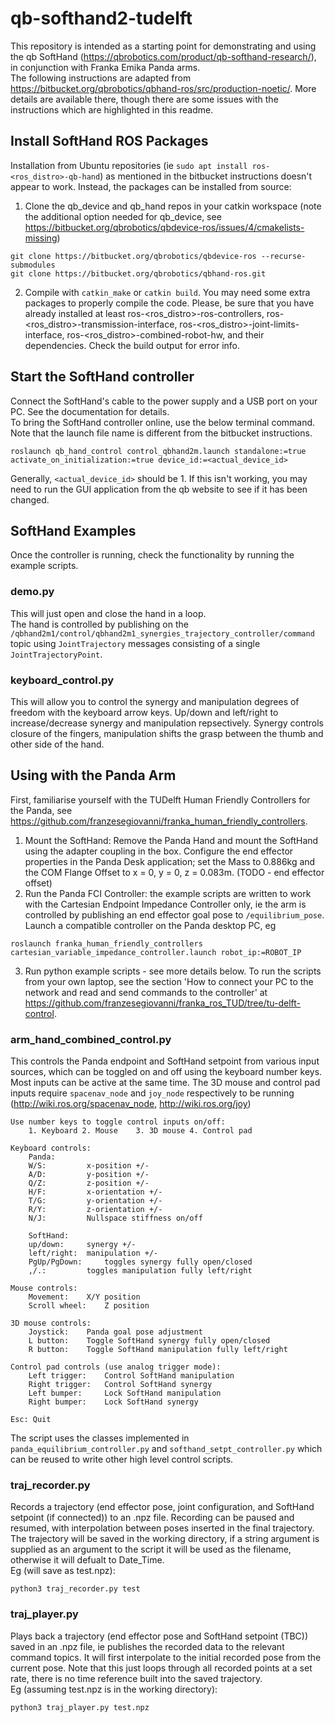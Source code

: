 # qb-softhand2-tudelft

This repository is intended as a starting point for demonstrating and using the qb SoftHand (https://qbrobotics.com/product/qb-softhand-research/), in conjunction with Franka Emika Panda arms. \
The following instructions are adapted from https://bitbucket.org/qbrobotics/qbhand-ros/src/production-noetic/. More details are available there, though  there are some issues with the instructions which are highlighted in this readme. 
## Install SoftHand ROS Packages
Installation from Ubuntu repositories (ie `sudo apt install ros-<ros_distro>-qb-hand`) as mentioned in the bitbucket instructions doesn't appear to work. Instead, the packages can be installed from source:
1. Clone the qb_device and qb_hand repos in your catkin workspace (note the additional option needed for qb_device, see https://bitbucket.org/qbrobotics/qbdevice-ros/issues/4/cmakelists-missing)
```
git clone https://bitbucket.org/qbrobotics/qbdevice-ros --recurse-submodules
git clone https://bitbucket.org/qbrobotics/qbhand-ros.git
```
2. Compile with `catkin_make` or `catkin build`. You may need some extra packages to properly compile the code. Please, be sure that you have already installed at least ros-<ros_distro>-ros-controllers, ros-<ros_distro>-transmission-interface, ros-<ros_distro>-joint-limits-interface, ros-<ros_distro>-combined-robot-hw, and their dependencies. Check the build output for error info.

## Start the SoftHand controller
Connect the SoftHand's cable to the power supply and a USB port on your PC. See the documentation for details. \
To bring the SoftHand controller online, use the below terminal command. Note that the launch file name is different from the bitbucket instructions.
```
roslaunch qb_hand_control control_qbhand2m.launch standalone:=true activate_on_initialization:=true device_id:=<actual_device_id>
```
Generally, `<actual_device_id>` should be 1. If this isn't working, you may need to run the GUI application from the qb website to see if it has been changed.

## SoftHand Examples
Once the controller is running, check the functionality by running the example scripts.
### demo.py
This will just open and close the hand in a loop. \
The hand is controlled by publishing on the `/qbhand2m1/control/qbhand2m1_synergies_trajectory_controller/command` topic using `JointTrajectory` messages consisting of a single `JointTrajectoryPoint`.
### keyboard_control.py
This will allow you to control the synergy and manipulation degrees of freedom with the keyboard arrow keys. Up/down and left/right to increase/decrease synergy and manipulation repsectively. Synergy controls closure of the fingers, manipulation shifts the grasp between the thumb and other side of the hand.

## Using with the Panda Arm
First, familiarise yourself with the TUDelft Human Friendly Controllers for the Panda, see https://github.com/franzesegiovanni/franka_human_friendly_controllers. 
1. Mount the SoftHand: Remove the Panda Hand and mount the SoftHand using the adapter coupling in the box. Configure the end effector properties in the Panda Desk application; set the Mass to 0.886kg and the COM Flange Offset to x = 0, y = 0, z = 0.083m. (TODO - end effector offset)
2. Run the Panda FCI Controller: the example scripts are written to work with the Cartesian Endpoint Impedance Controller only, ie the arm is controlled by publishing an end effector goal pose to `/equilibrium_pose`. Launch a compatible controller on the Panda desktop PC, eg
```
roslaunch franka_human_friendly_controllers cartesian_variable_impedance_controller.launch robot_ip:=ROBOT_IP
```
3. Run python example scripts - see more details below. To run the scripts from your own laptop, see the section 'How to connect your PC to the network and read and send commands to the controller' at https://github.com/franzesegiovanni/franka_ros_TUD/tree/tu-delft-control. 

### arm_hand_combined_control.py
This controls the Panda endpoint and SoftHand setpoint from various input sources, which can be toggled on and off using the keyboard number keys. Most inputs can be active at the same time. The 3D mouse and control pad inputs require `spacenav_node` and `joy_node` respectively to be running (http://wiki.ros.org/spacenav_node, http://wiki.ros.org/joy)
```
Use number keys to toggle control inputs on/off:
	1. Keyboard	2. Mouse	3. 3D mouse	4. Control pad

Keyboard controls:
	Panda:
	W/S:		 x-position +/-
	A/D:		 y-position +/-
	Q/Z:		 z-position +/-
	H/F:		 x-orientation +/-
	T/G:		 y-orientation +/-
	R/Y:		 z-orientation +/-
	N/J:		 Nullspace stiffness on/off

	SoftHand:
	up/down:	 synergy +/-
	left/right:	 manipulation +/-
	PgUp/PgDown:	 toggles synergy fully open/closed
	,/.:		 toggles manipulation fully left/right

Mouse controls:
	Movement:	 X/Y position
	Scroll wheel: 	 Z position

3D mouse controls:
	Joystick:	 Panda goal pose adjustment
	L button:	 Toggle SoftHand synergy fully open/closed
	R button:	 Toggle SoftHand manipulation fully left/right

Control pad controls (use analog trigger mode):
	Left trigger:	 Control SoftHand manipulation
	Right trigger:	 Control SoftHand synergy
	Left bumper:	 Lock SoftHand manipulation
	Right bumper:	 Lock SoftHand synergy

Esc: Quit
```
The script uses the classes implemented in `panda_equilibrium_controller.py` and `softhand_setpt_controller.py` which can be reused to write other high level control scripts.
### traj_recorder.py
Records a trajectory (end effector pose, joint configuration, and SoftHand setpoint (if connected)) to an .npz file. Recording can be paused and resumed, with interpolation between poses inserted in the final trajectory. The trajectory will be saved in the working directory, if a string argument is supplied as an argument to the script it will be used as the filename, otherwise it will defualt to Date_Time. \
Eg (will save as test.npz):
```
python3 traj_recorder.py test
```
### traj_player.py
Plays back a trajectory (end effector pose and SoftHand setpoint (TBC)) saved in an .npz file, ie publishes the recorded data to the relevant command topics. It will first interpolate to the initial recorded pose from the current pose. Note that this just loops through all recorded points at a set rate, there is no time reference built into the saved trajectory. \
Eg (assuming test.npz is in the working directory):
```
python3 traj_player.py test.npz
```
